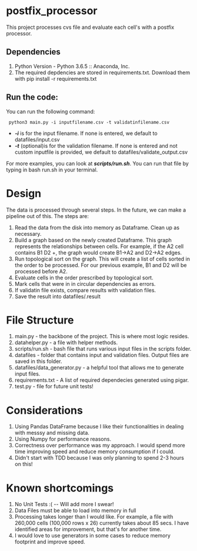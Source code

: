 # postfix_processor

This project processes cvs file and evaluate each cell's with a postfix processor.

## Dependencies
1. Python Version - Python 3.6.5 :: Anaconda, Inc.
2. The required depdencies are stored in requirements.txt. Download them with pip install -r requirements.txt

## Run the code:
You can run the following command:
```
 python3 main.py -i inputfilename.csv -t validatinfilename.csv
```

- ***-i*** is for the input filename. If none is entered, we default to datafiles/input.csv
- ***-t*** (optional)is for the validation filename. If none is entered and not custom inputfile is provided, we default to datafiles/validate_output.csv

For more examples, you can look at ***scripts/run.sh***. You can run that file by typing in bash run.sh in your terminal.

# Design
The data is processed through several steps. In the future, we can make a pipeline out of this. The steps are:
1. Read the data from the disk into memory as Dataframe. Clean up as necessary.
2. Build a graph based on the newly created Dataframe. This graph represents the relationships between cells. For example, if the A2 cell contains B1 D2 +, the graph would create B1->A2 and D2->A2 edges.
3. Run topological sort on the graph. This will create a list of cells sorted in the order to be processed. For our previous example, B1 and D2 will be processed before A2.
4. Evaluate cells in the order prescribed by topological sort.
5. Mark cells that were in in circular dependencies as errors.
6. If validatin file exists, compare results with validation files.
7. Save the result into datafiles/<inputfile name>.result
  
# File Structure
1. main.py - the backbone of the project. This is where most logic resides. 
2. datahelper.py - a file with helper methods.
3. scripts/run.sh - bash file that runs various input files in the scripts folder.
4. datafiles - folder that contains input and validation files. Output files are saved in this folder.
5. datafiles/data_generator.py - a helpful tool that allows me to generate input files.
6. requirements.txt - A list of required dependecies generated using pigar.
7. test.py - file for future unit tests!

# Considerations
1. Using Pandas DataFrame because I like their functionalities in dealing with messsy and missing data.
2. Using Numpy for performance reasons.
3. Correctness over performance was my approach. I would spend more time improving speed and reduce memory consumption if I could.
4. Didn't start with TDD because I was only planning to spend 2-3 hours on this!

# Known shortcomings
1. No Unit Tests :( -- Will add more I swear!
2. Data Files must be able to load into memory in full
3. Processing takes longer than I would like. For example, a file with 260,000 cells (100,000 rows x 26) currently takes about 85 secs. I have identified areas for improvement, but that's for another time.
4. I would love to use generators in some cases to reduce memory footprint and improve speed.
